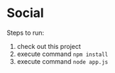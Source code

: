 # Social

Steps to run:

1. check out this project
2. execute command <code>npm install</code>
3. execute command <code>node app.js</code>
